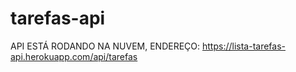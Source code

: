 # tarefas-api

API ESTÁ RODANDO NA NUVEM, ENDEREÇO:
https://lista-tarefas-api.herokuapp.com/api/tarefas
